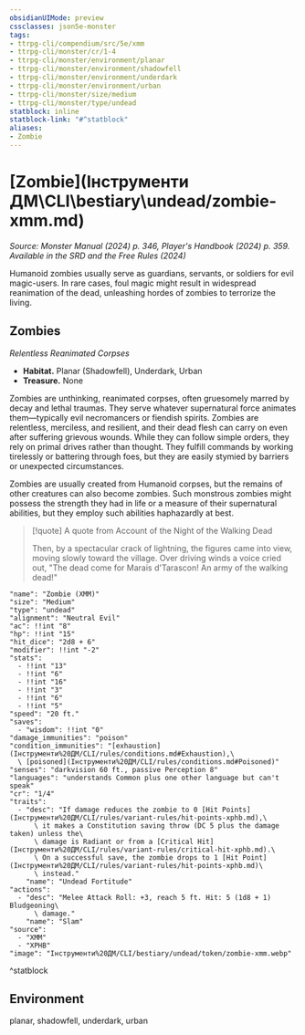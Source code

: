```yaml
---
obsidianUIMode: preview
cssclasses: json5e-monster
tags:
- ttrpg-cli/compendium/src/5e/xmm
- ttrpg-cli/monster/cr/1-4
- ttrpg-cli/monster/environment/planar
- ttrpg-cli/monster/environment/shadowfell
- ttrpg-cli/monster/environment/underdark
- ttrpg-cli/monster/environment/urban
- ttrpg-cli/monster/size/medium
- ttrpg-cli/monster/type/undead
statblock: inline
statblock-link: "#^statblock"
aliases:
- Zombie
---
```

# [Zombie](Інструменти ДМ\CLI\bestiary\undead/zombie-xmm.md)
*Source: Monster Manual (2024) p. 346, Player's Handbook (2024) p. 359. Available in the <span title='Systems Reference Document (5.2)'>SRD</span> and the Free Rules (2024)*  

Humanoid zombies usually serve as guardians, servants, or soldiers for evil magic-users. In rare cases, foul magic might result in widespread reanimation of the dead, unleashing hordes of zombies to terrorize the living.

## Zombies

*Relentless Reanimated Corpses*

- **Habitat.** Planar (Shadowfell), Underdark, Urban  
- **Treasure.** None  

Zombies are unthinking, reanimated corpses, often gruesomely marred by decay and lethal traumas. They serve whatever supernatural force animates them—typically evil necromancers or fiendish spirits. Zombies are relentless, merciless, and resilient, and their dead flesh can carry on even after suffering grievous wounds. While they can follow simple orders, they rely on primal drives rather than thought. They fulfill commands by working tirelessly or battering through foes, but they are easily stymied by barriers or unexpected circumstances.

Zombies are usually created from Humanoid corpses, but the remains of other creatures can also become zombies. Such monstrous zombies might possess the strength they had in life or a measure of their supernatural abilities, but they employ such abilities haphazardly at best.

> [!quote] A quote from Account of the Night of the Walking Dead  
> 
> Then, by a spectacular crack of lightning, the figures came into view, moving slowly toward the village. Over driving winds a voice cried out, "The dead come for Marais d'Tarascon! An army of the walking dead!"


```statblock
"name": "Zombie (XMM)"
"size": "Medium"
"type": "undead"
"alignment": "Neutral Evil"
"ac": !!int "8"
"hp": !!int "15"
"hit_dice": "2d8 + 6"
"modifier": !!int "-2"
"stats":
  - !!int "13"
  - !!int "6"
  - !!int "16"
  - !!int "3"
  - !!int "6"
  - !!int "5"
"speed": "20 ft."
"saves":
  - "wisdom": !!int "0"
"damage_immunities": "poison"
"condition_immunities": "[exhaustion](Інструменти%20ДМ/CLI/rules/conditions.md#Exhaustion),\
  \ [poisoned](Інструменти%20ДМ/CLI/rules/conditions.md#Poisoned)"
"senses": "darkvision 60 ft., passive Perception 8"
"languages": "understands Common plus one other language but can't speak"
"cr": "1/4"
"traits":
  - "desc": "If damage reduces the zombie to 0 [Hit Points](Інструменти%20ДМ/CLI/rules/variant-rules/hit-points-xphb.md),\
      \ it makes a Constitution saving throw (DC 5 plus the damage taken) unless the\
      \ damage is Radiant or from a [Critical Hit](Інструменти%20ДМ/CLI/rules/variant-rules/critical-hit-xphb.md).\
      \ On a successful save, the zombie drops to 1 [Hit Point](Інструменти%20ДМ/CLI/rules/variant-rules/hit-points-xphb.md)\
      \ instead."
    "name": "Undead Fortitude"
"actions":
  - "desc": "Melee Attack Roll: +3, reach 5 ft. Hit: 5 (1d8 + 1) Bludgeoning\
      \ damage."
    "name": "Slam"
"source":
  - "XMM"
  - "XPHB"
"image": "Інструменти%20ДМ/CLI/bestiary/undead/token/zombie-xmm.webp"
```
^statblock

## Environment

planar, shadowfell, underdark, urban